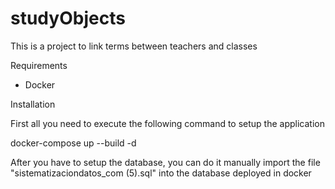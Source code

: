 # studyObjects
This is a project to link terms between teachers and classes

Requirements
* Docker 

Installation

First all you need to execute the following command to setup the application

docker-compose up --build -d 

After you have to setup the database, you can do it manually import the file "sistematizaciondatos_com (5).sql" into the database deployed in docker